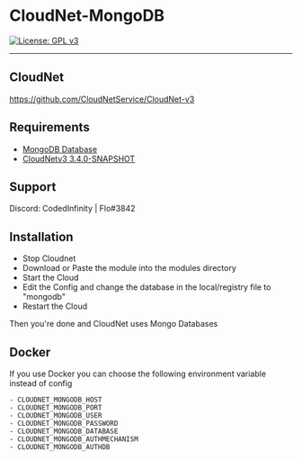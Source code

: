 # CloudNet-MongoDB

[![License: GPL v3](https://img.shields.io/badge/License-GPL%20v3-blue.svg)](LICENSE)

---

## CloudNet

https://github.com/CloudNetService/CloudNet-v3

## Requirements

- [MongoDB Database](https://www.mongodb.com)
- [CloudNetv3 3.4.0-SNAPSHOT](https://github.com/CloudNetService/CloudNet-v3)

## Support

Discord: CodedInfinity | Flo#3842

## Installation

- Stop Cloudnet
- Download or Paste the module into the modules directory
- Start the Cloud
- Edit the Config and change the database in the local/registry file to "mongodb"
- Restart the Cloud

Then you're done and CloudNet uses Mongo Databases

## Docker

If you use Docker you can choose the following environment variable instead of config

    - CLOUDNET_MONGODB_HOST
    - CLOUDNET_MONGODB_PORT
    - CLOUDNET_MONGODB_USER
    - CLOUDNET_MONGODB_PASSWORD
    - CLOUDNET_MONGODB_DATABASE
    - CLOUDNET_MONGODB_AUTHMECHANISM
    - CLOUDNET_MONGODB_AUTHDB
